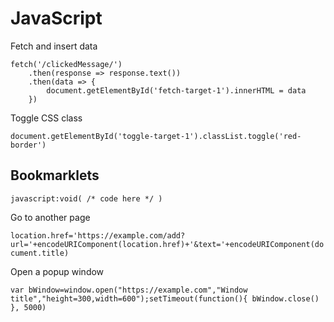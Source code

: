 # JavaScript

Fetch and insert data

```JS
fetch('/clickedMessage/')
    .then(response => response.text())
    .then(data => {
        document.getElementById('fetch-target-1').innerHTML = data
    })
```

Toggle CSS class

`document.getElementById('toggle-target-1').classList.toggle('red-border')`


## Bookmarklets

`javascript:void( /* code here */ )`

Go to another page

`location.href='https://example.com/add?url='+encodeURIComponent(location.href)+'&text='+encodeURIComponent(document.title)`

Open a popup window

`var bWindow=window.open("https://example.com","Window title","height=300,width=600");setTimeout(function(){ bWindow.close() }, 5000)`
